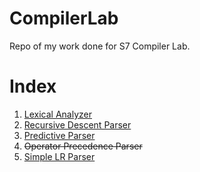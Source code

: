 # CompilerLab

Repo of my work done for S7 Compiler Lab.

# Index

1. [Lexical Analyzer](https://github.com/MidhunSureshR/CompilerLab/blob/master/lexical_analysis/lex.c)
2. [Recursive Descent Parser](https://github.com/MidhunSureshR/CompilerLab/blob/master/recursive_descent_parser/parser.c)
3. [Predictive Parser](https://github.com/MidhunSureshR/PredictiveParser)
4. ~~Operator Precedence Parser~~
5. [Simple LR Parser](https://github.com/MidhunSureshR/CompilerLab/blob/master/slr/pgm.c)
